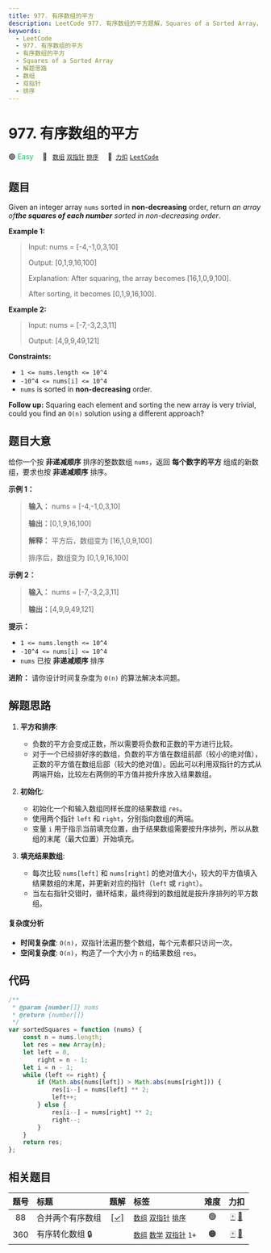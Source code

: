 ```yaml
---
title: 977. 有序数组的平方
description: LeetCode 977. 有序数组的平方题解，Squares of a Sorted Array，包含解题思路、复杂度分析以及完整的 JavaScript 代码实现。
keywords:
  - LeetCode
  - 977. 有序数组的平方
  - 有序数组的平方
  - Squares of a Sorted Array
  - 解题思路
  - 数组
  - 双指针
  - 排序
---
```


# 977. 有序数组的平方

🟢 <font color=#15bd66>Easy</font>&emsp; 🔖&ensp; [`数组`](/tag/array.md) [`双指针`](/tag/two-pointers.md) [`排序`](/tag/sorting.md)&emsp; 🔗&ensp;[`力扣`](https://leetcode.cn/problems/squares-of-a-sorted-array) [`LeetCode`](https://leetcode.com/problems/squares-of-a-sorted-array)

## 题目

Given an integer array `nums` sorted in **non-decreasing** order, return _an
array of**the squares of each number** sorted in non-decreasing order_.

**Example 1:**

> Input: nums = [-4,-1,0,3,10]
>
> Output: [0,1,9,16,100]
>
> Explanation: After squaring, the array becomes [16,1,0,9,100].
>
> After sorting, it becomes [0,1,9,16,100].

**Example 2:**

> Input: nums = [-7,-3,2,3,11]
>
> Output: [4,9,9,49,121]

**Constraints:**

- `1 <= nums.length <= 10^4`
- `-10^4 <= nums[i] <= 10^4`
- `nums` is sorted in **non-decreasing** order.

**Follow up:** Squaring each element and sorting the new array is very
trivial, could you find an `O(n)` solution using a different approach?

## 题目大意

给你一个按 **非递减顺序** 排序的整数数组 `nums`，返回 **每个数字的平方** 组成的新数组，要求也按 **非递减顺序** 排序。

**示例 1：**

> **输入：** nums = [-4,-1,0,3,10]
>
> **输出：**[0,1,9,16,100]
>
> **解释：** 平方后，数组变为 [16,1,0,9,100]
>
> 排序后，数组变为 [0,1,9,16,100]

**示例 2：**

> **输入：** nums = [-7,-3,2,3,11]
>
> **输出：**[4,9,9,49,121]

**提示：**

- `1 <= nums.length <= 10^4`
- `-10^4 <= nums[i] <= 10^4`
- `nums` 已按 **非递减顺序** 排序

**进阶：** 请你设计时间复杂度为 `O(n)` 的算法解决本问题。

## 解题思路

1. **平方和排序**:

   - 负数的平方会变成正数，所以需要将负数和正数的平方进行比较。
   - 对于一个已经排好序的数组，负数的平方值在数组前部（较小的绝对值），正数的平方值在数组后部（较大的绝对值）。因此可以利用双指针的方式从两端开始，比较左右两侧的平方值并按升序放入结果数组。

2. **初始化**:

   - 初始化一个和输入数组同样长度的结果数组 `res`。
   - 使用两个指针 `left` 和 `right`，分别指向数组的两端。
   - 变量 `i` 用于指示当前填充位置，由于结果数组需要按升序排列，所以从数组的末尾（最大位置）开始填充。

3. **填充结果数组**:

   - 每次比较 `nums[left]` 和 `nums[right]` 的绝对值大小，较大的平方值填入结果数组的末尾，并更新对应的指针（`left` 或 `right`）。
   - 当左右指针交错时，循环结束，最终得到的数组就是按升序排列的平方数组。

#### 复杂度分析

- **时间复杂度**: `O(n)`，双指针法遍历整个数组，每个元素都只访问一次。
- **空间复杂度**: `O(n)`，构造了一个大小为 `n` 的结果数组 `res`。

## 代码

```javascript
/**
 * @param {number[]} nums
 * @return {number[]}
 */
var sortedSquares = function (nums) {
	const n = nums.length;
	let res = new Array(n);
	let left = 0,
		right = n - 1;
	let i = n - 1;
	while (left <= right) {
		if (Math.abs(nums[left]) > Math.abs(nums[right])) {
			res[i--] = nums[left] ** 2;
			left++;
		} else {
			res[i--] = nums[right] ** 2;
			right--;
		}
	}
	return res;
};
```

## 相关题目

<!-- prettier-ignore -->
| 题号 | 标题 | 题解 | 标签 | 难度 | 力扣 |
| :------: | :------ | :------: | :------ | :------: | :------: |
| 88 | 合并两个有序数组 | [[✓]](/problem/0088.md) |  [`数组`](/tag/array.md) [`双指针`](/tag/two-pointers.md) [`排序`](/tag/sorting.md) | 🟢 | [🀄️](https://leetcode.cn/problems/merge-sorted-array) [🔗](https://leetcode.com/problems/merge-sorted-array) |
| 360 | 有序转化数组 🔒 |  |  [`数组`](/tag/array.md) [`数学`](/tag/math.md) [`双指针`](/tag/two-pointers.md) `1+` | 🟠 | [🀄️](https://leetcode.cn/problems/sort-transformed-array) [🔗](https://leetcode.com/problems/sort-transformed-array) |